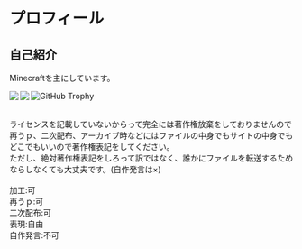 # プロフィール
## 自己紹介
Minecraftを主にしています。

![GitHub Trophy](https://github-profile-trophy.vercel.app/?username=PTOM76)
<a href="https://github-readme-stats.vercel.app/api/top-langs/?username=PTOM76"><img align="left" src="https://github-readme-stats.vercel.app/api/top-langs/?username=PTOM76&langs_count=10" /></a><a href="https://github-readme-stats.vercel.app/api?username=PTOM76&show_icons=true&count_private=true"><img align="left" src="https://github-readme-stats.vercel.app/api?username=PTOM76&show_icons=true&count_private=true" /></a>

<br clear="left" />
ライセンスを記載していないからって完全には著作権放棄をしておりませんので再うｐ、二次配布、アーカイブ時などにはファイルの中身でもサイトの中身でもどこでもいいので著作権表記をしてください。<br />ただし、絶対著作権表記をしろって訳ではなく、誰かにファイルを転送するためならしなくても大丈夫です。(自作発言は×)
<br /><br />
加工:可<br />
再うｐ:可<br />
二次配布:可<br />
表現:自由<br />
自作発言:不可<br />
